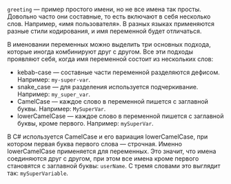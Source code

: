 
`greeting` — пример простого имени, но не все имена так просты. Довольно часто они составные, то есть включают в себя несколько слов. Например, «имя пользователя». В разных языках применяются разные стили кодирования, и имя переменной будет отличаться.

В именовании переменных можно выделить три основных подхода, которые иногда комбинируют друг с другом. Все эти подходы проявляют себя, когда имя переменной состоит из нескольких слов:

* kebab-case — составные части переменной разделяются дефисом. Например: `my-super-var`.
* snake_case — для разделения используется подчеркивание. Например: `my_super_var`.
* CamelCase  — каждое слово в переменной пишется с заглавной буквы. Например: `MySuperVar`.
* lowerCamelCase — каждое слово в переменной пишется с заглавной буквы, кроме первого. Например: `mySuperVar`.

В C# используется CamelCase и его вариация lowerCamelCase, при котором первая буква первого слова — строчная. Именно lowerCamelCase применяется для переменных. Это значит, что имена соединяются друг с другом, при этом все имена кроме первого становятся с заглавной буквы: `userName`. С тремя словами это выглядит так: `mySuperVariable`.
